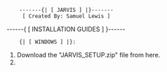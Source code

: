         -------{| [ JARVIS ] |}------- 
         [ Created By: Samuel Lewis ]


   ------{ [ INSTALLATION GUIDES ] }------
    
        {| [ WINDOWS ] |}:
1. Download the "JARVIS_SETUP.zip" file from here.
2.